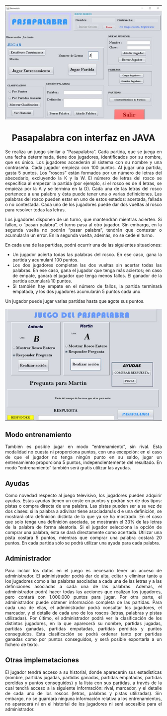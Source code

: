 <div id="header" align="center">
  <img src="https://github.com/Mvrtn-design/PASAPALABRA_java_interfaz/blob/main/MenuAdministrador.jpg"/>
  <h1 align=center" >Pasapalabra con interfaz en JAVA</h1>
</div>
<div id= "desc" align= "justify">
Se realiza un juego similar a “Pasapalabra”. Cada partida, que se juega en una fecha determinada, tiene dos jugadores, identificados por su nombre, que es único. Los jugadores accederán al sistema con su nombre y una contraseña. Cada jugador empieza con 100 puntos. Al jugar una partida, gasta 5 puntos. Los “roscos” están formados por un número de letras del abecedario, excluyendo la K y la W. El número de letras del rosco se especifica al empezar la partida (por ejemplo, si el rosco es de 4 letras, se empieza por la A y se termina en la D). Cada una de las letras del rosco pertenece a una palabra y ésta puede tener una o varias definiciones. Las palabras del rosco pueden estar en uno de estos estados: acertada, fallada o no contestada.
Cada uno de los jugadores puede dar dos vueltas al rosco para resolver todas las letras.

Los jugadores disponen de un turno, que mantendrán mientras acierten. Si fallan, o “pasan palabra”, el turno pasa al otro jugador. Sin embargo, en la segunda vuelta no podrán “pasar palabra”, tendrán que contestar o acumularán un error. En la segunda vuelta, además, no se cede el turno.
                                
En cada una de las partidas, podrá ocurrir una de las siguientes situaciones:
-  Un jugador acierta todas las palabras del rosco. En ese caso, gana la partida y acumulará 100 puntos.
- Los dos jugadores completan las dos vueltas sin acertar todas las palabras. En ese caso, gana el jugador que tenga más aciertos; en caso de empate, ganará el jugador que tenga menos fallos. El ganador de la partida acumulará 10 puntos.
- Si también hay empate en el número de fallos, la partida terminará empatada, y los dos jugadores acumularán 5 puntos cada uno.
                                
Un jugador puede jugar varias partidas hasta que agote sus puntos.
<div id="header" align="center">
    <img src="https://github.com/Mvrtn-design/PASAPALABRA_java_interfaz/blob/main/Partida.jpg"/>
</div>
   <h2>Modo entrenamiento</h2>                             
También es posible jugar en modo “entrenamiento”, sin rival. Esta modalidad no cuesta ni proporciona puntos, con una excepción: en el caso de que el jugador no tenga ningún punto en su saldo, jugar un entrenamiento proporciona 5 puntos, independientemente del resultado. En modo “entrenamiento” también será gratis utilizar las ayudas.  
  <h2>Ayudas</h2>
Como novedad respecto al juego televisivo, los jugadores pueden adquirir ayudas. Estas ayudas tienen un coste en puntos y podrán ser de dos tipos: pistas o compra directa de una palabra. Las pistas pueden ser a su vez de dos clases: si la palabra a adivinar tiene asociadamás d e una definición, se mostrará otra definición distinta de la que ya se ha mostrado. En el caso que solo tenga una definición asociada, se mostrarán el 33% de las letras de la
palabra de forma aleatoria. Si el jugador selecciona la opción de comprar una palabra, ésta se dará directamente como acertada. Utilizar una pista costará 5 puntos, mientras que comprar una palabra costará 20 puntos. En cada partida sólo se podrá utilizar una ayuda para cada palabra.
 <h2 >Administrador</h2>
Para incluir los datos en el juego es necesario tener un acceso de administrador. El administrador podrá dar de alta, editar y eliminar tanto a los jugadores como a las palabras asociadas a cada una de las letras y a las definiciones asociadas a cada una de las palabras.
Además, el administrador podrá hacer todas las acciones que realizan los jugadores, pero contará con 1.000.000 puntos para jugar. Por otra parte, el administrador puede obtener información completa de las partidas. Para cada una de ellas, el administrador podrá consultar los jugadores, el marcador, y el detalle de cada uno de los roscos (letras, palabras y pistas utilizadas). Por último, el administrador podrá ver la clasificación de los distintos jugadores, en la que aparecerá su nombre, partidas jugadas, partidas ganadas, partidas empatadas, partidas perdidas y puntos conseguidos. Esta clasificación se podrá ordenar tanto por partidas ganadas como por puntos conseguidos, y será posible exportarla a un fichero de texto.
<h2>Otras implemetaciones</h2>
El jugador tendrá acceso a su historial, donde aparecerán sus estadísticas (nombre, partidas jugadas, partidas ganadas, partidas empatadas, partidas perdidas y puntos conseguidos) y la lista con sus partidas, a través de la cual tendrá acceso a la siguiente información: rival,
marcador, y el detalle de cada uno de los roscos (letras, palabras y pistas utilizadas). Sin embargo, no se guardará ninguna información relativa a los entrenamientos, no aparecerá ni en el historial de los jugadores ni será accesible para el administrador.
</div>
